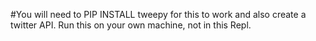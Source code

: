 #You will need to PIP INSTALL tweepy for this to work and also create a twitter API. Run this on your own machine, not in this Repl. 